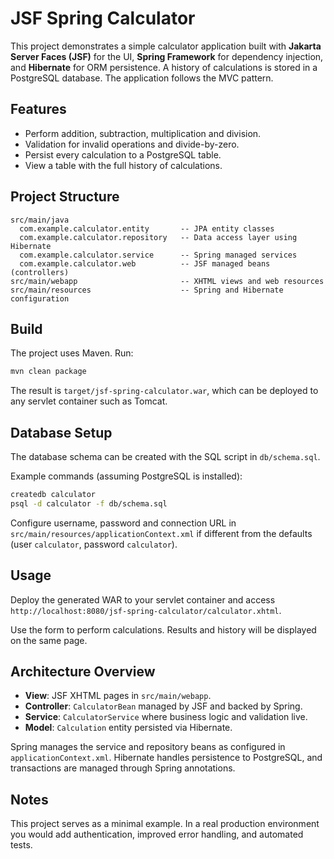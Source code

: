# JSF Spring Calculator

This project demonstrates a simple calculator application built with **Jakarta Server Faces (JSF)** for the UI, **Spring Framework** for dependency injection, and **Hibernate** for ORM persistence. A history of calculations is stored in a PostgreSQL database. The application follows the MVC pattern.

## Features

- Perform addition, subtraction, multiplication and division.
- Validation for invalid operations and divide-by-zero.
- Persist every calculation to a PostgreSQL table.
- View a table with the full history of calculations.

## Project Structure

```
src/main/java
  com.example.calculator.entity       -- JPA entity classes
  com.example.calculator.repository   -- Data access layer using Hibernate
  com.example.calculator.service      -- Spring managed services
  com.example.calculator.web          -- JSF managed beans (controllers)
src/main/webapp                       -- XHTML views and web resources
src/main/resources                    -- Spring and Hibernate configuration
```

## Build

The project uses Maven. Run:

```bash
mvn clean package
```

The result is `target/jsf-spring-calculator.war`, which can be deployed to any servlet container such as Tomcat.

## Database Setup

The database schema can be created with the SQL script in `db/schema.sql`.

Example commands (assuming PostgreSQL is installed):

```bash
createdb calculator
psql -d calculator -f db/schema.sql
```

Configure username, password and connection URL in `src/main/resources/applicationContext.xml` if different from the defaults (user `calculator`, password `calculator`).

## Usage

Deploy the generated WAR to your servlet container and access `http://localhost:8080/jsf-spring-calculator/calculator.xhtml`.

Use the form to perform calculations. Results and history will be displayed on the same page.

## Architecture Overview

- **View**: JSF XHTML pages in `src/main/webapp`.
- **Controller**: `CalculatorBean` managed by JSF and backed by Spring.
- **Service**: `CalculatorService` where business logic and validation live.
- **Model**: `Calculation` entity persisted via Hibernate.

Spring manages the service and repository beans as configured in `applicationContext.xml`. Hibernate handles persistence to PostgreSQL, and transactions are managed through Spring annotations.

## Notes

This project serves as a minimal example. In a real production environment you would add authentication, improved error handling, and automated tests.
